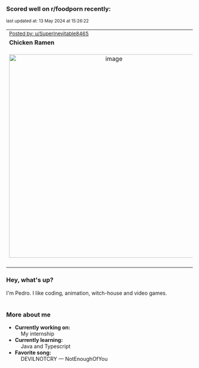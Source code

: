 ### Scored well on r/foodporn recently:

<p align="left"><sub>last updated at: 13 May 2024 at 15:26:22</sub></p>

|   |
| --- |
| <sub>[Posted by: u/SuperInevitable8465][source]</sub> |
| **Chicken Ramen** | 
|<p align="center"> <img alt="image" src="https://i.redd.it/5ks4lftxgdzc1.jpeg" width="550" /> </p>|
|   |

### Hey, what's up?

I'm Pedro. I like coding, animation, witch-house and video games.<br><br>

### More about me
- **Currently working on:**  
&nbsp;&nbsp;&nbsp;&nbsp;My internship
- **Currently learning:**  
&nbsp;&nbsp;&nbsp;&nbsp;Java and Typescript
- **Favorite song:**  
&nbsp;&nbsp;&nbsp;&nbsp;DEVILNOTCRY — NotEnoughOfYou<br><br>

  



  
  
  
[linkedin]: https://linkedin.com/in/pedro-h-r-gomes-8a487b14a/
[gmail]: mailto:pilique11@gmail.com
[source]: https://reddit.com/r/FoodPorn/comments/1cntbbj/chicken_ramen/
[redditAPI]: https://www.reddit.com/dev/api/